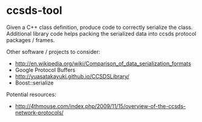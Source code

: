 # ccsds-tool

Given a C++ class definition, produce code to correctly serialize the class.
Additional library code helps packing the serialized data into ccsds protocol packages / frames.

Other software / projects to consider:
* http://en.wikipedia.org/wiki/Comparison_of_data_serialization_formats
* Google Protocol Buffers
* http://yuasatakayuki.github.io/CCSDSLibrary/
* Boost::serialize

Potential resources:
* http://4thmouse.com/index.php/2009/11/15/overview-of-the-ccsds-network-protocols/
